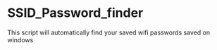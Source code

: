 # SSID_Password_finder
This script will automatically find your saved wifi passwords saved on windows
